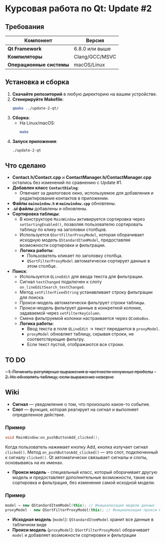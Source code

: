 # Курсовая работа по Qt: Update #2

## Требования

| Компонент                | Версия            |
|--------------------------|-------------------|
| **Qt Framework**         | 6.8.0 или выше    |
| **Компиляторы**          | Clang/GCC/MSVC    |
| **Операционные системы** | macOS/Linux       |

## Установка и сборка

1. **Скачайте репозиторий** в любую директорию на вашем устройстве.
2. **Сгенерируйте Makefile**:
    ```bash
    qmake ../update-2-qt/
    ```
3. **Сборка**:
    - На Linux/macOS:
        ```bash
        make
        ```
4. **Запуск приложения**:
    ```bash
    ./update-2-qt
    ```

## Что сделано

- **Contact.h/Contact.cpp** и **ContactManager.h/ContactManager.cpp** остались без изменений по сравнению с Update #1.
- **Добавлен класс `ContactDialog`**:
    - Отвечает за диалоговое окно, используемое для добавления и редактирования контактов в приложении.
- **Файлы `mainwindow.h` и `mainwindow.cpp`** обновлены.
- **.ui файлы** добавлены и обновлены.
- **Сортировка таблицы**:
    - В конструкторе `MainWindow` активируется сортировка через `setSortingEnabled()`, позволяя пользователю сортировать таблицу по клику на заголовки столбцов.
    - Используется `QSortFilterProxyModel`, которая оборачивает исходную модель `QStandardItemModel`, предоставляя возможности сортировки и фильтрации.
    - **Логика работы**:
        - Пользователь кликает по заголовку столбца.
        - `QSortFilterProxyModel` автоматически сортирует данные в этом столбце.
- **Поиск**:
    - Используется `QLineEdit` для ввода текста для фильтрации.
    - Сигнал `textChanged` подключен к слоту `on_lineEditSearch_textChanged`.
    - Метод `setFilterFixedString` устанавливает строку фильтрации для поиска.
    - Прокси-модель автоматически фильтрует строки таблицы.
    - Прокси-модель фильтрует данные в конкретной колонке, задаваемой через `setFilterKeyColumn`.
    - Смена фильтруемой колонки настраивается через `QComboBox`.
    - **Логика работы**:
        - Ввод текста в поле `QLineEdit` → текст передается в `proxyModel`.
        - `proxyModel` обновляет таблицу, скрывая строки, не соответствующие фильтру.
        - Если текст пустой, отображаются все строки.
## TO DO
~~- 1. Починить регулярные выражения в частности ненужные пробелы~~ 
~~- 2. Не обновлять таблицу, если выражение неверно~~


## Wiki

- **Сигнал** — уведомление о том, что произошло какое-то событие.
- **Слот** — функция, которая реагирует на сигнал и выполняет определенное действие.

### Пример

```cpp
void MainWindow:on_pushButtonAdd_clicked();
```
Когда пользователь нажимает кнопку Add, кнопка излучает сигнал `clicked()`. Метод `on_pushButtonAdd_clicked()` — это слот, подключенный к сигналу `clicked()`. Qt автоматически связывает сигналы и слоты, основываясь на их именах.

- **Прокси модель** - специальный класс, который оборачивает другую модель и предоставляет дополнительные возможности, такие как сортировка и фильтрация, без изменения самой исходной модели.

### Пример

```cpp
model = new QStandardItemModel(this); // Инициализация модели данных
proxyModel - new QSortFilterProxyModel(this); // Инициализация прокси модели для сортировки и фильтрации
```
- **Исходная модель** (`model`): `QStandardItemModel` хранит все данные в табличном виде
- **Прокси модель** (`proxyModel`): `QSortFilterProxyModel` оборачивает `model` и добавляет возможности сортировки и фильтрации
